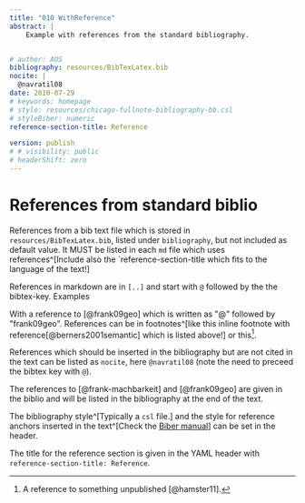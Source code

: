 ```yaml
---
title: "010 WithReference"
abstract: |
    Example with references from the standard bibliography.  


# author: AOS
bibliography: resources/BibTexLatex.bib
nocite: |
  @navratil08
date: 2010-07-29
# keywords: homepage
# style: resources/chicago-fullnote-bibliography-bb.csl
# styleBiber: numeric
reference-section-title: Reference

version: publish
# # visibility: public
# headerShift: zero
---
```


# References from standard biblio

References from a bib text file which is stored in `resources/BibTexLatex.bib`, listed under `bibliography`, but not included as default value. It MUST be listed in each `md` file which uses references^[Include also the `reference-section-title which fits to the language of the text!]

<!-- todo why no slash at start? -->

References in markdown are in `[..]` and start with `@` followed by the the bibtex-key. Examples

With a reference to [@frank09geo] which is written as "@" followed by "frank09geo". References can be in footnotes^[like this inline footnote with reference[@berners2001semantic] which is listed above!] or this[^f1].

[^f1]: A reference to something unpublished [@hamster11].

References which should be inserted in the bibliography but are not cited in the text can be listed as `nocite`, here `@navratil08` (note the need to preceed the bibtex key with `@`). 

<!-- todo unclear what means: Not including the "TUxx9999" addition in brackets. -->

The references to [@frank-machbarkeit] and [@frank09geo] are given in the biblio and will be listed in the bibliography at the end of the text. 

The bibliography style^[Typically a `csl` file.] and the style for reference anchors inserted in the text^[Check the [Biber manual](https://texdoc.org/serve/biber.pdf/0)] can be set in the header.

The title for the reference section is given in the YAML header with `reference-section-title: Reference`.

<!-- not clear where styleBiber numeric comes from . -->

<!-- The references are in "resources/BibTexLatex.bib".
changed to /home/frank/Workspace11/daino/docs/site/dough/resources/BibTexExample.bib -->

